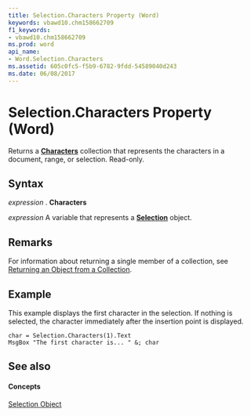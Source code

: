 ```yaml
---
title: Selection.Characters Property (Word)
keywords: vbawd10.chm158662709
f1_keywords:
- vbawd10.chm158662709
ms.prod: word
api_name:
- Word.Selection.Characters
ms.assetid: 605c0fc5-f5b9-6782-9fdd-54589040d243
ms.date: 06/08/2017
---
```



# Selection.Characters Property (Word)

Returns a **[Characters](characters-object-word.md)** collection that represents the characters in a document, range, or selection. Read-only.


## Syntax

 _expression_ . **Characters**

 _expression_ A variable that represents a **[Selection](selection-object-word.md)** object.


## Remarks

For information about returning a single member of a collection, see [Returning an Object from a Collection](http://msdn.microsoft.com/library/28f76384-f495-9640-a7c8-10ada3fac727%28Office.15%29.aspx).


## Example

This example displays the first character in the selection. If nothing is selected, the character immediately after the insertion point is displayed.


```
char = Selection.Characters(1).Text 
MsgBox "The first character is... " &; char
```


## See also


#### Concepts


[Selection Object](selection-object-word.md)

